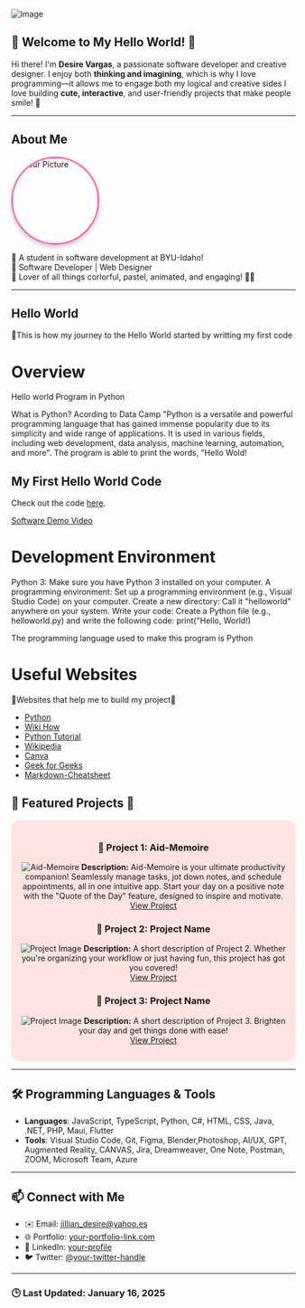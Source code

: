 <!-- Profile README -->
![Image](https://github.com/user-attachments/assets/e2e157f2-db32-4d3e-bd9c-671d24afca12)


## 🌸 Welcome to My Hello World! 🌸

Hi there! I'm **Desire Vargas**, a passionate software developer and creative designer. 
I enjoy both **thinking and imagining**, which is why I love programming—it allows me to engage both my logical and creative sides
I love building **cute, interactive**, and user-friendly projects that make people smile! 💖

---

## About Me
<div align="left">
    <img src="https://github.com/user-attachments/assets/406df0f3-fc5d-4583-a6ce-c2bd98b0ad66" alt="Your Picture" width="150" style="border-radius: 50%; box-shadow: 0px 4px 8px rgba(0,0,0,0.2); border: 3px solid #ff69b4;">
</div>

🌟 A student in software development at BYU-Idaho!  
🌟 Software Developer | Web Designer  
🌟 Lover of all things corlorful, pastel, animated, and engaging! 🎨✨  

---
## Hello World

🌟This is how my journey to the Hello World started by writting my first code
# Overview

Hello world Program in Python 

What is Python?
 Acording to  Data Camp "Python is a versatile and powerful programming language that has gained immense popularity due to its simplicity and wide range of applications. It is used in various fields, including web development, data analysis, machine learning, automation, and more".
The program is able to print the words, "Hello Wold!

## My First Hello World Code

Check out the code [here](https://github.com/desivar/WDD-330-My-Portfolio/blob/main/Python/helloworld.py).



[Software Demo Video](https://youtu.be/8Wd3_NSIM6I)

# Development Environment

Python 3: Make sure you have Python 3 installed on your computer.
A programming environment: Set up a programming environment (e.g., Visual Studio Code) on your computer.
Create a new directory: Call it "helloworld" anywhere on your system.
Write your code: Create a Python file (e.g., helloworld.py) and write the following code:
print("Hello, World!)


The programming language used to make this program is Python

# Useful Websites

🌟Websites that help me to build my project🌟
* [Python](https://www.python.org/)
* [Wiki How](https://www.wikihow.com/Make-a-YouTube-Channel)
* [Python Tutorial](https://www.pythontutorial.net/getting-started/python-hello-world/)
* [Wikipedia](https://en.wikipedia.org/wiki/History_of_Python)
* [Canva](https://www.canva.com/?msockid=1e3e59ef03206a3211384d2c02b96bd8)
* [Geek for Geeks](https://www.geeksforgeeks.org/how-to-add-images-to-readmemd-on-github/)
* [Markdown-Cheatsheet](https://github.com/im-luka/markdown-cheatsheet)




## 🌟 Featured Projects 🌟

<div align="center" style="background-color: #ffe4e1; padding: 15px; border-radius: 15px; background-image: url('pink-dots-image-url.jpg');">
  

### 📝 Project 1: Aid-Memoire
![Aid-Memoire](https://example.com/aid-memoire-image.png)
**Description:** Aid-Memoire is your ultimate productivity companion! Seamlessly manage tasks, jot down notes, and schedule appointments, all in one intuitive app. Start your day on a positive note with the "Quote of the Day" feature, designed to inspire and motivate.  
[View Project](https://example.com/aid-memoire)

### 🎨 Project 2: Project Name
![Project Image](https://example.com/project2-image.png)
**Description:** A short description of Project 2. Whether you're organizing your workflow or just having fun, this project has got you covered!  
[View Project](https://example.com/project2)

### 🌈 Project 3: Project Name
![Project Image](https://example.com/project3-image.png)
**Description:** A short description of Project 3. Brighten your day and get things done with ease!  
[View Project](https://example.com/project3)

  
 
</div>

---

## 🛠️ Programming Languages & Tools
- **Languages**: JavaScript, TypeScript, Python, C#, HTML, CSS, Java, .NET, PHP, Maui, Flutter
- **Tools**: Visual Studio Code, Git, Figma, Blender,Photoshop, AI/UX, GPT, Augmented Reality, CANVAS, Jira, Dreamweaver, One Note, Postman, ZOOM, Microsoft Team, Azure

---

## 📫 Connect with Me
- ✉️ Email: [jillian_desire@yahoo.es](mailto:your-email@example.com)  
- 🌐 Portfolio: [your-portfolio-link.com](https://your-portfolio-link.com)  
- 📱 LinkedIn: [your-profile](https://www.linkedin.com/in/your-profile)  
- 🐦 Twitter: [@your-twitter-handle](https://twitter.com/your-twitter-handle)  

---

### 🕒 Last Updated: January 16, 2025

 
      
